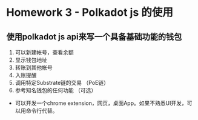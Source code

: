 # Homework 3 - Polkadot js 的使用

## 使用polkadot js api来写一个具备基础功能的钱包
1. 可以新建帐号，查看余额
2. 显示钱包地址
3. 转账到其他帐号
4. 入账提醒
5. 调用特定Substrate链的交易 （PoE链）
6. 参考知名钱包的任何功能 （可选）


- 可以开发一个chrome extension，网页，桌面App。如果不熟悉UI开发，可以用命令行代替。
